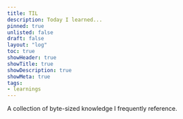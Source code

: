 ```yaml
---
title: TIL
description: Today I learned...
pinned: true
unlisted: false
draft: false
layout: "log"
toc: true
showHeader: true
showTitle: true
showDescription: true
showMeta: true
tags:
- learnings
---
```


A collection of byte-sized knowledge I frequently reference.

